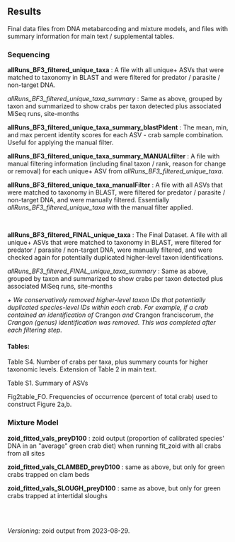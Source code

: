 ## Results

Final data files from DNA metabarcoding and mixture models, and files with summary information for main text / supplemental tables. 

### Sequencing

**allRuns_BF3_filtered_unique_taxa** : A file with all unique+ ASVs that were matched to taxonomy in BLAST and were filtered for predator / parasite / non-target DNA.

*allRuns_BF3_filtered_unique_taxa_summary* : Same as above, grouped by taxon and summarized to show crabs per taxon detected plus associated MiSeq runs, site-months

**allRuns_BF3_filtered_unique_taxa_summary_blastPIdent** : The mean, min, and max percent identity scores for each ASV - crab sample combination. Useful for applying the manual filter.
<br>

**allRuns_BF3_filtered_unique_taxa_summary_MANUALfilter** : A file with manual filtering information (including final taxon / rank, reason for change or removal) for each unique+ ASV from *allRuns_BF3_filtered_unique_taxa*.


**allRuns_BF3_filtered_unique_taxa_manualFilter** : A file with all ASVs that were matched to taxonomy in BLAST, were filtered for predator / parasite / non-target DNA, and were manually filtered. Essentially *allRuns_BF3_filtered_unique_taxa* with the manual filter applied.

<br>

**allRuns_BF3_filtered_FINAL_unique_taxa** : The Final Dataset. A file with all unique+ ASVs that were matched to taxonomy in BLAST, were filtered for predator / parasite / non-target DNA, were manually filtered, and were checked again for potentially duplicated higher-level taxon identifications. 

*allRuns_BF3_filtered_FINAL_unique_taxa_summary* : Same as above, grouped by taxon and summarized to show crabs per taxon detected plus associated MiSeq runs, site-months

*+ We conservatively removed higher-level taxon IDs that potentially duplicated species-level IDs within each crab. For example, if a crab contained an identification of* Crangon *and* Crangon franciscorum, *the Crangon (genus) identification was removed. This was completed after each filtering step.*


#### Tables:

Table S4. Number of crabs per taxa, plus summary counts for higher taxonomic levels. Extension of Table 2 in main text.

Table S1. Summary of ASVs

Fig2table_FO. Frequencies of occurrence (percent of total crab) used to construct Figure 2a,b. 


### Mixture Model 

**zoid_fitted_vals_preyD100** : zoid output (proportion of calibrated species' DNA in an "average" green crab diet) when running fit_zoid with all crabs from all sites

**zoid_fitted_vals_CLAMBED_preyD100** : same as above, but only for green crabs trapped on clam beds

**zoid_fitted_vals_SLOUGH_preyD100** : same as above, but only for green crabs trapped at intertidal sloughs




<br>
<br>

*Versioning:* zoid output from 2023-08-29.
